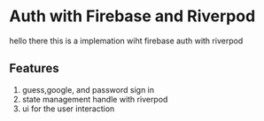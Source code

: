 # Auth with Firebase and Riverpod

hello there this is a implemation wiht firebase auth with riverpod
## Features
<ol>
    <li>guess,google, and password sign in</li>
    <li>state management handle with riverpod</li>
    <li>ui for the user interaction</li>
</ol>


